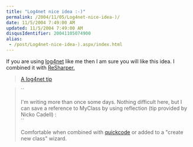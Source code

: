 ```yaml
---
title: "Log4net nice idea :-)"
permalink: /2004/11/05/Log4net-nice-idea-)/
date: 11/5/2004 7:49:00 AM
updated: 11/5/2004 7:49:00 AM
disqusIdentifier: 20041105074900
alias:
 - /post/Log4net-nice-idea-).aspx/index.html
---
```

If you are using [log4net](http://logging.apache.org/log4net/) like me then I am sure you will like this idea. I combined it with [ReSharper.](http://www.jetbrains.com/resharper/)

> [A log4net tip](http://blogs.dotnetguru.org/tbarrere?title=a_log4net_tip&more=1&c=1&tb=1&pb=1)
<!-- more -->
> 
> ``
> 
> I'm writing more than once some days. Nothing difficult here, but I can save a reference to MyClass by using reflection (tip provided by Nicko Cadell) :<br>``
> 
> Comfortable when combined with [quickcode](http://www.dvxp.com/en/QuickCode.aspx) or added to a "create new class" wizard.
